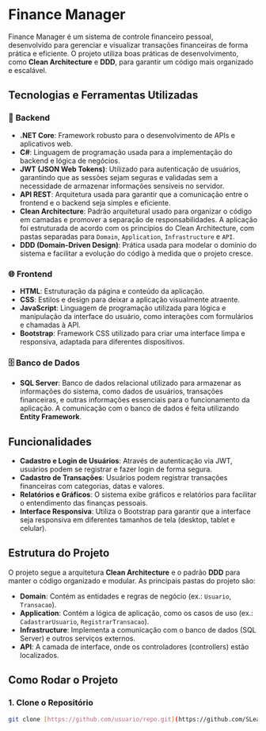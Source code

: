 # Finance Manager

Finance Manager é um sistema de controle financeiro pessoal, desenvolvido para gerenciar e visualizar transações financeiras de forma prática e eficiente. O projeto utiliza boas práticas de desenvolvimento, como **Clean Architecture** e **DDD**, para garantir um código mais organizado e escalável.

## Tecnologias e Ferramentas Utilizadas

### 🔧 **Backend**
- **.NET Core**: Framework robusto para o desenvolvimento de APIs e aplicativos web.
- **C#**: Linguagem de programação usada para a implementação do backend e lógica de negócios.
- **JWT (JSON Web Tokens)**: Utilizado para autenticação de usuários, garantindo que as sessões sejam seguras e validadas sem a necessidade de armazenar informações sensíveis no servidor.
- **API REST**: Arquitetura usada para garantir que a comunicação entre o frontend e o backend seja simples e eficiente.
- **Clean Architecture**: Padrão arquitetural usado para organizar o código em camadas e promover a separação de responsabilidades. A aplicação foi estruturada de acordo com os princípios do Clean Architecture, com pastas separadas para `Domain`, `Application`, `Infrastructure` e `API`.
- **DDD (Domain-Driven Design)**: Prática usada para modelar o domínio do sistema e facilitar a evolução do código à medida que o projeto cresce.

### 🌐 **Frontend**
- **HTML**: Estruturação da página e conteúdo da aplicação.
- **CSS**: Estilos e design para deixar a aplicação visualmente atraente.
- **JavaScript**: Linguagem de programação utilizada para lógica e manipulação da interface do usuário, como interações com formulários e chamadas à API.
- **Bootstrap**: Framework CSS utilizado para criar uma interface limpa e responsiva, adaptada para diferentes dispositivos.

### 🗄️ **Banco de Dados**
- **SQL Server**: Banco de dados relacional utilizado para armazenar as informações do sistema, como dados de usuários, transações financeiras, e outras informações essenciais para o funcionamento da aplicação. A comunicação com o banco de dados é feita utilizando **Entity Framework**.

## Funcionalidades

- **Cadastro e Login de Usuários**: Através de autenticação via JWT, usuários podem se registrar e fazer login de forma segura.
- **Cadastro de Transações**: Usuários podem registrar transações financeiras com categorias, datas e valores.
- **Relatórios e Gráficos**: O sistema exibe gráficos e relatórios para facilitar o entendimento das finanças pessoais.
- **Interface Responsiva**: Utiliza o Bootstrap para garantir que a interface seja responsiva em diferentes tamanhos de tela (desktop, tablet e celular).

## Estrutura do Projeto

O projeto segue a arquitetura **Clean Architecture** e o padrão **DDD** para manter o código organizado e modular. As principais pastas do projeto são:

- **Domain**: Contém as entidades e regras de negócio (ex.: `Usuario`, `Transacao`).
- **Application**: Contém a lógica de aplicação, como os casos de uso (ex.: `CadastrarUsuario`, `RegistrarTransacao`).
- **Infrastructure**: Implementa a comunicação com o banco de dados (SQL Server) e outros serviços externos.
- **API**: A camada de interface, onde os controladores (controllers) estão localizados.

## Como Rodar o Projeto

### 1. Clone o Repositório

```bash
git clone [https://github.com/usuario/repo.git](https://github.com/SLeandroDev/FinanceManager.git)

